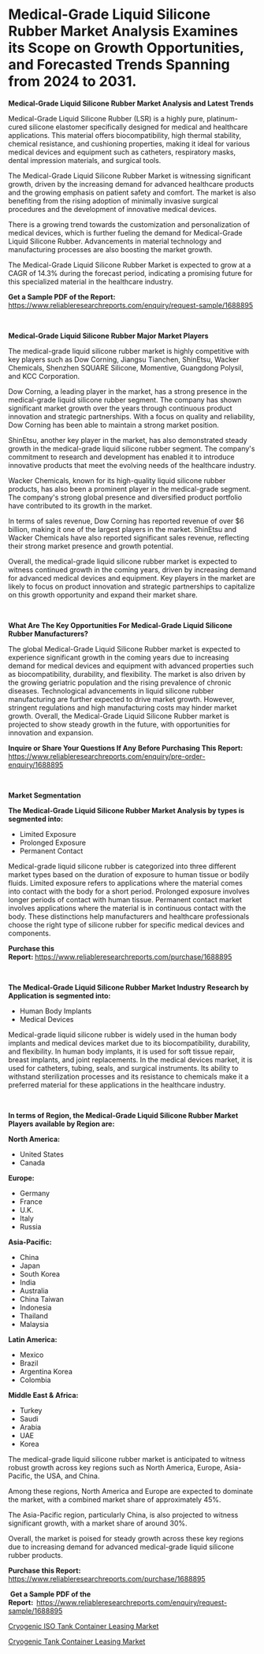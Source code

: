 <p><h1>Medical-Grade Liquid Silicone Rubber Market Analysis Examines its Scope on Growth Opportunities, and Forecasted Trends Spanning from 2024 to 2031.</h1></p><p><strong>Medical-Grade Liquid Silicone Rubber Market Analysis and Latest Trends</strong></p>
<p><p>Medical-Grade Liquid Silicone Rubber (LSR) is a highly pure, platinum-cured silicone elastomer specifically designed for medical and healthcare applications. This material offers biocompatibility, high thermal stability, chemical resistance, and cushioning properties, making it ideal for various medical devices and equipment such as catheters, respiratory masks, dental impression materials, and surgical tools.</p><p>The Medical-Grade Liquid Silicone Rubber Market is witnessing significant growth, driven by the increasing demand for advanced healthcare products and the growing emphasis on patient safety and comfort. The market is also benefiting from the rising adoption of minimally invasive surgical procedures and the development of innovative medical devices.</p><p>There is a growing trend towards the customization and personalization of medical devices, which is further fueling the demand for Medical-Grade Liquid Silicone Rubber. Advancements in material technology and manufacturing processes are also boosting the market growth.</p><p>The Medical-Grade Liquid Silicone Rubber Market is expected to grow at a CAGR of 14.3% during the forecast period, indicating a promising future for this specialized material in the healthcare industry.</p></p>
<p><strong>Get a Sample PDF of the Report:&nbsp;</strong> <a href="https://www.reliableresearchreports.com/enquiry/request-sample/1688895">https://www.reliableresearchreports.com/enquiry/request-sample/1688895</a></p>
<p>&nbsp;</p>
<p><strong>Medical-Grade Liquid Silicone Rubber Major Market Players</strong></p>
<p><p>The medical-grade liquid silicone rubber market is highly competitive with key players such as Dow Corning, Jiangsu Tianchen, ShinEtsu, Wacker Chemicals, Shenzhen SQUARE Silicone, Momentive, Guangdong Polysil, and KCC Corporation.</p><p>Dow Corning, a leading player in the market, has a strong presence in the medical-grade liquid silicone rubber segment. The company has shown significant market growth over the years through continuous product innovation and strategic partnerships. With a focus on quality and reliability, Dow Corning has been able to maintain a strong market position.</p><p>ShinEtsu, another key player in the market, has also demonstrated steady growth in the medical-grade liquid silicone rubber segment. The company's commitment to research and development has enabled it to introduce innovative products that meet the evolving needs of the healthcare industry.</p><p>Wacker Chemicals, known for its high-quality liquid silicone rubber products, has also been a prominent player in the medical-grade segment. The company's strong global presence and diversified product portfolio have contributed to its growth in the market.</p><p>In terms of sales revenue, Dow Corning has reported revenue of over $6 billion, making it one of the largest players in the market. ShinEtsu and Wacker Chemicals have also reported significant sales revenue, reflecting their strong market presence and growth potential.</p><p>Overall, the medical-grade liquid silicone rubber market is expected to witness continued growth in the coming years, driven by increasing demand for advanced medical devices and equipment. Key players in the market are likely to focus on product innovation and strategic partnerships to capitalize on this growth opportunity and expand their market share.</p></p>
<p>&nbsp;</p>
<p><strong>What Are The Key Opportunities For Medical-Grade Liquid Silicone Rubber Manufacturers?</strong></p>
<p><p>The global Medical-Grade Liquid Silicone Rubber market is expected to experience significant growth in the coming years due to increasing demand for medical devices and equipment with advanced properties such as biocompatibility, durability, and flexibility. The market is also driven by the growing geriatric population and the rising prevalence of chronic diseases. Technological advancements in liquid silicone rubber manufacturing are further expected to drive market growth. However, stringent regulations and high manufacturing costs may hinder market growth. Overall, the Medical-Grade Liquid Silicone Rubber market is projected to show steady growth in the future, with opportunities for innovation and expansion.</p></p>
<p><strong>Inquire or Share Your Questions If Any Before Purchasing This Report:</strong> <a href="https://www.reliableresearchreports.com/enquiry/pre-order-enquiry/1688895">https://www.reliableresearchreports.com/enquiry/pre-order-enquiry/1688895</a></p>
<p>&nbsp;</p>
<p><strong>Market Segmentation</strong></p>
<p><strong>The Medical-Grade Liquid Silicone Rubber Market Analysis by types is segmented into:</strong></p>
<p><ul><li>Limited Exposure</li><li>Prolonged Exposure</li><li>Permanent Contact</li></ul></p>
<p><p>Medical-grade liquid silicone rubber is categorized into three different market types based on the duration of exposure to human tissue or bodily fluids. Limited exposure refers to applications where the material comes into contact with the body for a short period. Prolonged exposure involves longer periods of contact with human tissue. Permanent contact market involves applications where the material is in continuous contact with the body. These distinctions help manufacturers and healthcare professionals choose the right type of silicone rubber for specific medical devices and components.</p></p>
<p><strong>Purchase this Report:&nbsp;</strong><a href="https://www.reliableresearchreports.com/purchase/1688895">https://www.reliableresearchreports.com/purchase/1688895</a></p>
<p>&nbsp;</p>
<p><strong>The Medical-Grade Liquid Silicone Rubber Market Industry Research by Application is segmented into:</strong></p>
<p><ul><li>Human Body Implants</li><li>Medical Devices</li></ul></p>
<p><p>Medical-grade liquid silicone rubber is widely used in the human body implants and medical devices market due to its biocompatibility, durability, and flexibility. In human body implants, it is used for soft tissue repair, breast implants, and joint replacements. In the medical devices market, it is used for catheters, tubing, seals, and surgical instruments. Its ability to withstand sterilization processes and its resistance to chemicals make it a preferred material for these applications in the healthcare industry.</p></p>
<p>&nbsp;</p>
<p><strong>In terms of Region, the Medical-Grade Liquid Silicone Rubber Market Players available by Region are:</strong></p>
<p>
    <p> <strong> North America: </strong>
        <ul>
            <li>United States</li>
            <li>Canada</li>
        </ul>
        </p> 
    <p> <strong> Europe: </strong>
        <ul>
            <li>Germany</li>
            <li>France</li>
            <li>U.K.</li>
            <li>Italy</li>
            <li>Russia</li>
        </ul>
        </p> 
    <p> <strong> Asia-Pacific: </strong>
        <ul>
            <li>China</li>
            <li>Japan</li>
            <li>South Korea</li>
            <li>India</li>
            <li>Australia</li>
            <li>China Taiwan</li>
            <li>Indonesia</li>
            <li>Thailand</li>
            <li>Malaysia</li>
        </ul>
        </p> 
    <p> <strong> Latin America: </strong>
        <ul>
            <li>Mexico</li>
            <li>Brazil</li>
            <li>Argentina Korea</li>
            <li>Colombia</li>
        </ul>
        </p> 
    <p> <strong> Middle East & Africa: </strong>
        <ul>
            <li>Turkey</li>
            <li>Saudi</li>
            <li>Arabia</li>
            <li>UAE</li>
            <li>Korea</li>
        </ul>
    </p>
    </p>
<p><p>The medical-grade liquid silicone rubber market is anticipated to witness robust growth across key regions such as North America, Europe, Asia-Pacific, the USA, and China. </p><p>Among these regions, North America and Europe are expected to dominate the market, with a combined market share of approximately 45%. </p><p>The Asia-Pacific region, particularly China, is also projected to witness significant growth, with a market share of around 30%. </p><p>Overall, the market is poised for steady growth across these key regions due to increasing demand for advanced medical-grade liquid silicone rubber products.</p></p>
<p><strong>Purchase this Report: </strong><a href="https://www.reliableresearchreports.com/purchase/1688895">https://www.reliableresearchreports.com/purchase/1688895</a></p>
<p>&nbsp;<strong>Get a Sample PDF of the Report:&nbsp;&nbsp;</strong><a href="https://www.reliableresearchreports.com/enquiry/request-sample/1688895">https://www.reliableresearchreports.com/enquiry/request-sample/1688895</a></p>
<p><strong></strong></p>
<p><p><a href="https://issuu.com/reportprime-2/docs/cryogenic-iso-tank-container-leasing-market-size-2">Cryogenic ISO Tank Container Leasing Market</a></p><p><a href="https://issuu.com/reportprime-2/docs/cryogenic-tank-container-leasing-market-size-2030.">Cryogenic Tank Container Leasing Market</a></p></p>